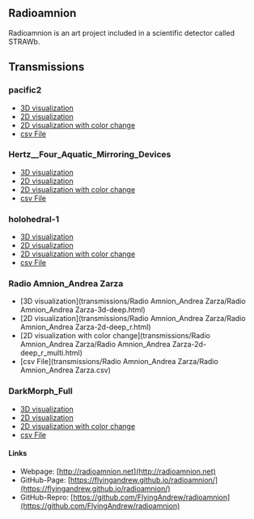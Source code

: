 ## Radioamnion

Radioamnion is an art project included in a scientific detector called STRAWb.

## Transmissions
### pacific2
- [3D visualization](transmissions/pacific2/pacific2-3d-deep.html)
- [2D visualization](transmissions/pacific2/pacific2-2d-deep_r.html)
- [2D visualization with color change](transmissions/pacific2/pacific2-2d-deep_r_multi.html)
- [csv File](transmissions/pacific2/pacific2.csv)

### Hertz__Four_Aquatic_Mirroring_Devices
- [3D visualization](transmissions/Hertz__Four_Aquatic_Mirroring_Devices/Hertz__Four_Aquatic_Mirroring_Devices-3d-deep.html)
- [2D visualization](transmissions/Hertz__Four_Aquatic_Mirroring_Devices/Hertz__Four_Aquatic_Mirroring_Devices-2d-deep_r.html)
- [2D visualization with color change](transmissions/Hertz__Four_Aquatic_Mirroring_Devices/Hertz__Four_Aquatic_Mirroring_Devices-2d-deep_r_multi.html)
- [csv File](transmissions/Hertz__Four_Aquatic_Mirroring_Devices/Hertz__Four_Aquatic_Mirroring_Devices.csv)

### holohedral-1
- [3D visualization](transmissions/holohedral-1/holohedral-1-3d-deep.html)
- [2D visualization](transmissions/holohedral-1/holohedral-1-2d-deep_r.html)
- [2D visualization with color change](transmissions/holohedral-1/holohedral-1-2d-deep_r_multi.html)
- [csv File](transmissions/holohedral-1/holohedral-1.csv)

### Radio Amnion_Andrea Zarza
- [3D visualization](transmissions/Radio Amnion_Andrea Zarza/Radio Amnion_Andrea Zarza-3d-deep.html)
- [2D visualization](transmissions/Radio Amnion_Andrea Zarza/Radio Amnion_Andrea Zarza-2d-deep_r.html)
- [2D visualization with color change](transmissions/Radio Amnion_Andrea Zarza/Radio Amnion_Andrea Zarza-2d-deep_r_multi.html)
- [csv File](transmissions/Radio Amnion_Andrea Zarza/Radio Amnion_Andrea Zarza.csv)

### DarkMorph_Full
- [3D visualization](transmissions/DarkMorph_Full/DarkMorph_Full-3d-deep.html)
- [2D visualization](transmissions/DarkMorph_Full/DarkMorph_Full-2d-deep_r.html)
- [2D visualization with color change](transmissions/DarkMorph_Full/DarkMorph_Full-2d-deep_r_multi.html)
- [csv File](transmissions/DarkMorph_Full/DarkMorph_Full.csv)

#### Links
- Webpage: [http://radioamnion.net](http://radioamnion.net)
- GitHub-Page: [https://flyingandrew.github.io/radioamnion/](https://flyingandrew.github.io/radioamnion/)
- GitHub-Repro: [https://github.com/FlyingAndrew/radioamnion](https://github.com/FlyingAndrew/radioamnion)


